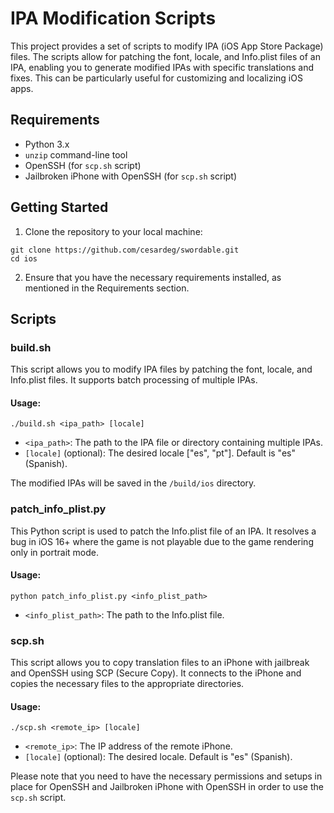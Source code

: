 # IPA Modification Scripts

This project provides a set of scripts to modify IPA (iOS App Store Package) files. The scripts allow for patching the font, locale, and Info.plist files of an IPA, enabling you to generate modified IPAs with specific translations and fixes. This can be particularly useful for customizing and localizing iOS apps.

## Requirements

- Python 3.x
- `unzip` command-line tool
- OpenSSH (for `scp.sh` script)
- Jailbroken iPhone with OpenSSH (for `scp.sh` script)

## Getting Started

1. Clone the repository to your local machine:

```shell
git clone https://github.com/cesardeg/swordable.git
cd ios
```

2. Ensure that you have the necessary requirements installed, as mentioned in the Requirements section.

## Scripts

### build.sh

This script allows you to modify IPA files by patching the font, locale, and Info.plist files. It supports batch processing of multiple IPAs.

#### Usage:

```shell
./build.sh <ipa_path> [locale]
```

- `<ipa_path>`: The path to the IPA file or directory containing multiple IPAs.
- `[locale]` (optional): The desired locale ["es", "pt"]. Default is "es" (Spanish).

The modified IPAs will be saved in the `/build/ios` directory.

### patch_info_plist.py

This Python script is used to patch the Info.plist file of an IPA. It resolves a bug in iOS 16+ where the game is not playable due to the game rendering only in portrait mode.

#### Usage:

```shell
python patch_info_plist.py <info_plist_path>
```

- `<info_plist_path>`: The path to the Info.plist file.

### scp.sh

This script allows you to copy translation files to an iPhone with jailbreak and OpenSSH using SCP (Secure Copy). It connects to the iPhone and copies the necessary files to the appropriate directories.

#### Usage:

```shell
./scp.sh <remote_ip> [locale]
```

- `<remote_ip>`: The IP address of the remote iPhone.
- `[locale]` (optional): The desired locale. Default is "es" (Spanish).

Please note that you need to have the necessary permissions and setups in place for OpenSSH and Jailbroken iPhone with OpenSSH in order to use the `scp.sh` script.

